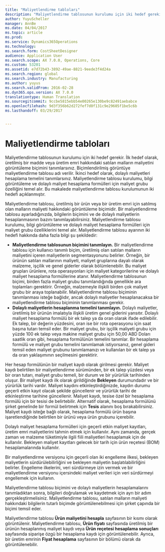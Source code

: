 ```yaml
---
title: "Maliyetlendirme tabloları"
description: "Maliyetlendirme tablosunun kurulumu için iki hedef gerekir. İlk hedef olarak, üretilmiş bir madde veya üretim emri hakkındaki satılan malların maliyetini görüntüleme biçimini tanımlarsınız. Biçimlendirilmiş görüntüye maliyetlendirme tablosu adı verilir. İkinci hedef olarak, dolaylı maliyetleri hesaplama temelini tanımlarsınız. Maliyetlendirme tablosu kurulumu, bilgi görüntüleme ve dolaylı maliyet hesaplama formülleri için maliyet grubu özelliğini temel alır. Bu makalede maliyetlendirme tablosu kurulumunun iki hedefi açıklanmıştır."
author: YuyuScheller
manager: AnnBe
ms.date: 04/04/2017
ms.topic: article
ms.prod: 
ms.service: Dynamics365Operations
ms.technology: 
ms.search.form: CostSheetDesigner
audience: Application User
ms.search.scope: AX 7.0.0, Operations, Core
ms.custom: 53201
ms.assetid: e7d72b43-3892-49ae-8821-9eede3f4d24a
ms.search.region: global
ms.search.industry: Manufacturing
ms.author: yuyus
ms.search.validFrom: 2016-02-28
ms.dyn365.ops.version: AX 7.0.0
translationtype: Human Translation
ms.sourcegitcommit: 9ccbe5815ebb54e00265e130be9c82491aebabce
ms.openlocfilehash: 9d3f356b62d272fef7d0f131c9e29605f1be5c6b
ms.lasthandoff: 03/29/2017


---
```


# <a name="costing-sheets"></a>Maliyetlendirme tabloları

Maliyetlendirme tablosunun kurulumu için iki hedef gerekir. İlk hedef olarak, üretilmiş bir madde veya üretim emri hakkındaki satılan malların maliyetini görüntüleme biçimini tanımlarsınız. Biçimlendirilmiş görüntüye maliyetlendirme tablosu adı verilir. İkinci hedef olarak, dolaylı maliyetleri hesaplama temelini tanımlarsınız. Maliyetlendirme tablosu kurulumu, bilgi görüntüleme ve dolaylı maliyet hesaplama formülleri için maliyet grubu özelliğini temel alır. Bu makalede maliyetlendirme tablosu kurulumunun iki hedefi açıklanmıştır. 

Maliyetlendirme tablosu, üretilmiş bir ürün veya bir üretim emri için satılmış olan malların maliyeti hakkındaki görüntüleme biçimidir. Bir maliyetlendirme tablosu ayarladığınızda, bilgilerin biçimini ve de dolaylı maliyetlerin hesaplanmasının bazını tanımlayabilirsiniz. Maliyetlendirme tablosu kurulumu, bilgi görüntüleme ve dolaylı maliyet hesaplama formülleri için maliyet grubu özelliklerini temel alır. Maliyetlendirme tablosu ayarının iki hedefi hakkında daha fazla bilgi şu şekildedir:
-   **Maliyetlendirme tablosunun biçimini tanımlayın.** Bir maliyetlendirme tablosu için kullanıcı tanımlı biçim, üretilmiş olan satılan malların maliyetini içeren maliyetlerin segmentasyonunu belirler. Örneğin, bir ürünün satılan mallarının maliyeti, maliyet gruplarına dayalı olarak malzeme, işçilik ve genel giderler olarak bölümlenebilir. Bu maliyet grupları ürünlere, rota operasyonları için maliyet kategorilerine ve dolaylı maliyet hesaplama formüllerine atanır. Maliyetlendirme tablosunun biçimi, birden fazla maliyet grubu tanımlandığında genellikle ara toplamları gerektirir. Örneğin, malzemeyle ilişkili birden çok maliyet grubu bir araya toplanabilir. Maliyetlendirme tablosu biçiminin tanımlanması isteğe bağlıdır, ancak dolaylı maliyetler hesaplanacaksa bir maliyetlendirme tablosu biçiminin tanımlanması gerekir.
-   **Dolaylı maliyetlerin hesaplanma temelini tanımlayın.** Dolaylı maliyetler, üretilmiş bir ürünün imalatıyla ilişkili üretim genel giderini yansıtır. Dolaylı maliyet hesaplama formülü bir ek talep ya da oran olarak ifade edilebilir. Ek talep, bir değerin yüzdesini, oran ise bir rota operasyonu için saat başına tutarı temsil eder. Bir maliyet grubu, bir işçilik maliyeti grubu için yüzde 100 ek talep veya makine maliyet grubu için 50,00 ABD Doları saatlik oran gibi, hesaplama formülünün temelini tanımlar. Bir hesaplama formülü ve maliyet grubu temelini tanımlamak istiyorsanız, genel gideri temsil eden maliyet grubunu tanımlamanızı ve kullanılan bir ek talep ya da oran yaklaşımının seçilmesini gerektirir.

Her hesap formülünün bir maliyet kaydı olarak girilmesi gerekir. Maliyet kaydı belirtilen bir maliyetlendirme sürümünden, bir ek talep yüzdesi veya bir oran tutarı, maliyet grubu temeli, bir durum ve bir yürürlük tarihinden oluşur. Bir maliyet kaydı ilk olarak girildiğinde **Bekleyen** durumundadır ve bir yürürlük tarihi vardır. Maliyet kaydını etkinleştirdiğinizde, kaydın durumu geçerli etkin kayıt olacak şekilde güncellenir ve yürürlük tarihi de etkinleştirme tarihine güncellenir. Maliyet kaydı, tesise özel bir hesaplama formülü için bir tesisi de belirtebilir. Alternatif olarak, hesaplama formülünü şirket genelinde bir formül belirtmek için **Tesis** alanını boş bırakabilirsiniz. Maliyet kaydı isteğe bağlı olarak, hesaplama formülü ürün başına işaretlendiğinde belirtilen bir ürünü veya ürün grubunu içerebilir. 

Dolaylı maliyet hesaplama formülleri için geçerli etkin maliyet kayıtları, üretim emri maliyetlerini tahmin etmek için kullanılır. Aynı zamanda, gerçek zaman ve malzeme tüketimiyle ilgili fiili maliyetleri hesaplamak için de kullanılır. Bekleyen maliyet kayıtları gelecek bir tarih için ürün reçetesi (BOM) hesaplamalarında kullanılır. 

Bir maliyetlendirme versiyonu için geçerli olan iki engelleme ilkesi, bekleyen maliyetlerin sürdürülebilirliğini ve bekleyen maliyetin başlatılabilirliğini belirler. Engelleme ilkelerini, veri sürdürmeye izin vermek ve bir maliyetlendirme versiyonu içersindeki maliyet verileri için veri sürdürmeyi engellemek için kullanın. 

Maliyetlendirme tablosu biçimini ve dolaylı maliyetlerin hesaplamalarını tanımladıktan sonra, bilgileri doğrulamak ve kaydetmek için ayrı bir adım gerçekleştirmelisiniz. Maliyetlendirme tablosu, satılan malların maliyeti hakkındaki bilgilerin tutarlı biçimde görüntülenebilmesi için şirket çapında bir biçimi temsil eder. 

Maliyetlendirme tablosu **Ürün maliyetini hesapla** sayfasının bir kısmı olarak görüntülenir. Maliyetlendirme tablosu, **Ürün fiyatı** sayfasında üretilmiş bir ürünün hesaplanmış maliyet kaydı veya **Ürün reçetesi hesaplama sonuçları** sayfasında siparişe özgü bir hesaplama kaydı için görüntülenebilir. Ayrıca, bir üretim emrinin **Fiyat hesaplama** sayfasının bir bölümü olarak da görüntülenebilir.




